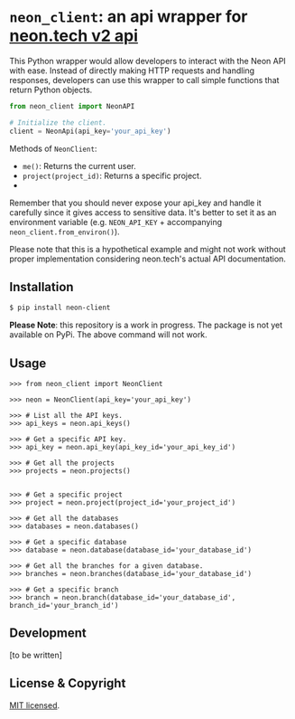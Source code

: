 # `neon_client`: an api wrapper for [neon.tech v2 api](https://api-docs.neon.tech/reference/getting-started-with-neon-api)

This Python wrapper would allow developers to interact with the Neon API with ease. Instead of directly making HTTP requests and handling responses, developers can use this wrapper to call simple functions that return Python objects. 

```python
from neon_client import NeonAPI

# Initialize the client.
client = NeonApi(api_key='your_api_key')
```

Methods of `NeonClient`:

- `me()`: Returns the current user.
- `project(project_id)`: Returns a specific project.
- 

Remember that you should never expose your api_key and handle it carefully since it gives access to sensitive data. It's better to set it as an environment variable (e.g. `NEON_API_KEY` + accompanying `neon_client.from_environ()`).

Please note that this is a hypothetical example and might not work without proper implementation considering neon.tech's actual API documentation. 

## Installation

```bash
$ pip install neon-client
```

**Please Note**: this repository is a work in progress.  The package is not yet available on PyPi.  The above command will not work.

## Usage

```pycon
>>> from neon_client import NeonClient

>>> neon = NeonClient(api_key='your_api_key')

>>> # List all the API keys.
>>> api_keys = neon.api_keys()

>>> # Get a specific API key.
>>> api_key = neon.api_key(api_key_id='your_api_key_id')

>>> # Get all the projects
>>> projects = neon.projects()


>>> # Get a specific project
>>> project = neon.project(project_id='your_project_id')

>>> # Get all the databases
>>> databases = neon.databases()

>>> # Get a specific database
>>> database = neon.database(database_id='your_database_id')

>>> # Get all the branches for a given database.
>>> branches = neon.branches(database_id='your_database_id')

>>> # Get a specific branch
>>> branch = neon.branch(database_id='your_database_id', branch_id='your_branch_id')

```
## Development

[to be written]

## License & Copyright

[MIT licensed](./LICENSE).
